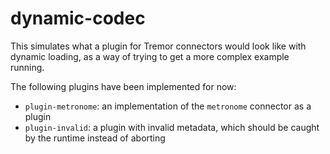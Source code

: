 # dynamic-codec

This simulates what a plugin for Tremor connectors would look like with dynamic
loading, as a way of trying to get a more complex example running.

The following plugins have been implemented for now:

* `plugin-metronome`: an implementation of the `metronome` connector as a plugin
* `plugin-invalid`: a plugin with invalid metadata, which should be caught by
  the runtime instead of aborting
